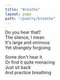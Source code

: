 ```yaml
---
title: "Breathe"
layout: page
path: "/poetry/breathe"
---
```


Do you hear that?  
The silence, I mean  
It's large and ominous  
Yet strangely forgiving  

Some don't hear it  
Or find it quite menacing  
Just sit back  
And practice breathing  
